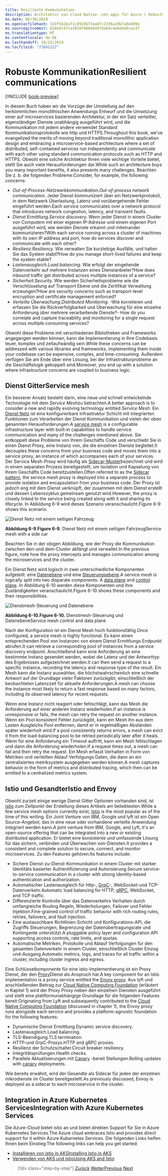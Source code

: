 ```yaml
---
title: Resiliente Kommunikation
description: Architektur von Cloud Native .net-apps für Azure | Robuste Kommunikation
ms.date: 06/30/2019
ms.openlocfilehash: 324f5426af1c892db73aa6fc2336a19b7a8e499e
ms.sourcegitcommit: 628e8147ca10187488e6407dab4c4e6ebe0cac47
ms.translationtype: MT
ms.contentlocale: de-DE
ms.lasthandoff: 10/15/2019
ms.locfileid: "73841222"
---
```

# <a name="resilient-communications"></a><span data-ttu-id="7a635-103">Robuste Kommunikation</span><span class="sxs-lookup"><span data-stu-id="7a635-103">Resilient communications</span></span>

[!INCLUDE [book-preview](../../../includes/book-preview.md)]

<span data-ttu-id="7a635-104">In diesem Buch haben wir die Vorzüge der Umstellung auf den herkömmlichen monolithischen Anwendungs Entwurf und die Umsetzung einer auf microservices basierenden Architektur, in der ein Satz verteilter, eigenständiger Dienste unabhängig ausgeführt wird, und die Kommunikation mit jedem andere verwendet Standard Kommunikationsprotokolle wie http und HTTPS.</span><span class="sxs-lookup"><span data-stu-id="7a635-104">Throughout this book, we've evangelized the merits of moving beyond traditional monolithic application design and embracing a microservice-based architecture where a set of distributed, self-contained services run independently and communicate with each other using standard communication protocols such as HTTP and HTTPS.</span></span> <span data-ttu-id="7a635-105">Obwohl eine solche Architektur Ihnen viele wichtige Vorteile bietet, stellt Sie auch viele Herausforderungen dar.</span><span class="sxs-lookup"><span data-stu-id="7a635-105">While such an architecture buys you many important benefits, it also presents many challenges.</span></span> <span data-ttu-id="7a635-106">Beachten Sie z. b. die folgenden Probleme:</span><span class="sxs-lookup"><span data-stu-id="7a635-106">Consider, for example, the following concerns:</span></span>

- <span data-ttu-id="7a635-107">*Out-of-Process-Netzwerkkommunikation.*</span><span class="sxs-lookup"><span data-stu-id="7a635-107">*Out-of-process network communication.*</span></span> <span data-ttu-id="7a635-108">Jeder Dienst kommuniziert über ein Netzwerkprotokoll, in dem Netzwerk Überlastung, Latenz und vorübergehende Fehler eingeführt werden.</span><span class="sxs-lookup"><span data-stu-id="7a635-108">Each service communicates over a network protocol that introduces network congestion, latency, and transient faults.</span></span>
- <span data-ttu-id="7a635-109">*Dienst Ermittlung.*</span><span class="sxs-lookup"><span data-stu-id="7a635-109">*Service discovery.*</span></span> <span data-ttu-id="7a635-110">Wenn jeder Dienst in einem Cluster von Computern mit einer eigenen IP-Adresse und einem eigenen Port ausgeführt wird, wie werden Dienste erkannt und miteinander kommunizieren?</span><span class="sxs-lookup"><span data-stu-id="7a635-110">With each service running across a cluster of machines with its own IP address and port, how do services discover and communicate with each other?</span></span>
- <span data-ttu-id="7a635-111">*Resilienz.*</span><span class="sxs-lookup"><span data-stu-id="7a635-111">*Resiliency.*</span></span> <span data-ttu-id="7a635-112">Wie verwalten Sie kurzlebige Ausfälle, und halten Sie das System stabil?</span><span class="sxs-lookup"><span data-stu-id="7a635-112">How do you manage short-lived failures and keep the system stable?</span></span>
- <span data-ttu-id="7a635-113">*Lastenausgleich.*</span><span class="sxs-lookup"><span data-stu-id="7a635-113">*Load balancing.*</span></span> <span data-ttu-id="7a635-114">Wie erfolgt der eingehende Datenverkehr auf mehrere Instanzen eines Dienstanbieter?</span><span class="sxs-lookup"><span data-stu-id="7a635-114">How does inbound traffic get distributed across multiple instances of a service?</span></span>
- <span data-ttu-id="7a635-115">*Sicherheit.*</span><span class="sxs-lookup"><span data-stu-id="7a635-115">*Security.*</span></span> <span data-ttu-id="7a635-116">Wie werden Sicherheitsprobleme wie die Verschlüsselung auf Transport Ebene und die Zertifikat Verwaltung erzwungen?</span><span class="sxs-lookup"><span data-stu-id="7a635-116">How are security concerns such as transport-level encryption and certificate management enforced?</span></span>
- <span data-ttu-id="7a635-117">*Verteilte Überwachung.*</span><span class="sxs-lookup"><span data-stu-id="7a635-117">*Distributed Monitoring.*</span></span> <span data-ttu-id="7a635-118">-Wie korrelieren und erfassen Sie die Rückverfolgbarkeit und Überwachung für eine einzelne Anforderung über mehrere verarbeitende Dienste?</span><span class="sxs-lookup"><span data-stu-id="7a635-118">- How do you correlate and capture traceability and monitoring for a single request across multiple consuming services?</span></span>

<span data-ttu-id="7a635-119">Obwohl diese Probleme mit verschiedenen Bibliotheken und Frameworks angegangen werden können, kann die Implementierung in Ihre Codebasis teuer, komplex und zeitaufwändig sein.</span><span class="sxs-lookup"><span data-stu-id="7a635-119">While these concerns can be addressed with various libraries and frameworks, implementing them inside your codebase can be expensive, complex, and time-consuming.</span></span> <span data-ttu-id="7a635-120">Außerdem verfügen Sie am Ende über eine Lösung, bei der Infrastrukturprobleme an die Geschäftslogik gekoppelt sind.</span><span class="sxs-lookup"><span data-stu-id="7a635-120">Moreover, you end up with a solution where infrastructure concerns are coupled to business logic.</span></span>

## <a name="service-mesh"></a><span data-ttu-id="7a635-121">Dienst Gitter</span><span class="sxs-lookup"><span data-stu-id="7a635-121">Service mesh</span></span>

<span data-ttu-id="7a635-122">Ein besserer Ansatz besteht darin, eine neue und schnell entwickelnde Technologie mit dem *Service Mesh*zu betrachten.</span><span class="sxs-lookup"><span data-stu-id="7a635-122">A better approach is to consider a new and rapidly evolving technology entitled *Service Mesh*.</span></span> <span data-ttu-id="7a635-123">Ein [Dienst Netz](https://www.nginx.com/blog/what-is-a-service-mesh/) ist eine konfigurierbare Infrastruktur Schicht mit integrierten Funktionen zum Verarbeiten der Dienst Kommunikation und vielen der oben genannten Herausforderungen.</span><span class="sxs-lookup"><span data-stu-id="7a635-123">A [service mesh](https://www.nginx.com/blog/what-is-a-service-mesh/) is a configurable infrastructure layer with built-in capabilities to handle service communication and many of the challenges mentioned above.</span></span> <span data-ttu-id="7a635-124">Sie entkoppelt diese Probleme von Ihrem Geschäfts Code und verschiebt Sie in einen Dienst Proxy, eine Instanz von, die die einzelnen Dienste begleitet.</span><span class="sxs-lookup"><span data-stu-id="7a635-124">It decouples these concerns from your business code and moves them into a service proxy, an instance of which accompanies each of your services.</span></span> <span data-ttu-id="7a635-125">Der Service Mesh-Proxy wird häufig als [Sidecar-Muster](https://docs.microsoft.com/azure/architecture/patterns/sidecar)bezeichnet und wird in einem separaten Prozess bereitgestellt, um Isolation und Kapselung von Ihrem Geschäfts Code bereitzustellen.</span><span class="sxs-lookup"><span data-stu-id="7a635-125">Often referred to as the [Sidecar pattern](https://docs.microsoft.com/azure/architecture/patterns/sidecar), the service mesh proxy is deployed into a separate process to provide isolation and encapsulation from your business code.</span></span> <span data-ttu-id="7a635-126">Der Proxy ist jedoch eng mit dem Dienst verknüpft, der zusammen mit dem Dienst erstellt und dessen Lebenszyklus gemeinsam genutzt wird.</span><span class="sxs-lookup"><span data-stu-id="7a635-126">However, the proxy is closely linked to the service being created along with it and sharing its lifecycle.</span></span> <span data-ttu-id="7a635-127">In Abbildung 6-9 wird dieses Szenario veranschaulicht.</span><span class="sxs-lookup"><span data-stu-id="7a635-127">Figure 6-9 shows this scenario.</span></span>

![Dienst Netz mit einem seitigen Fahrzeug](./media/service-mesh-with-side-car.png)

<span data-ttu-id="7a635-129">**Abbildung 6-9**.</span><span class="sxs-lookup"><span data-stu-id="7a635-129">**Figure 6-9**.</span></span> <span data-ttu-id="7a635-130">Dienst Netz mit einem seitigen Fahrzeug</span><span class="sxs-lookup"><span data-stu-id="7a635-130">Service mesh with a side car</span></span>

<span data-ttu-id="7a635-131">Beachten Sie in der obigen Abbildung, wie der Proxy die Kommunikation zwischen den-und dem-Cluster abfängt und verwaltet.</span><span class="sxs-lookup"><span data-stu-id="7a635-131">In the previous figure, note how the proxy intercepts and manages communication among the microservices and the cluster.</span></span>

<span data-ttu-id="7a635-132">Ein Dienst Netz wird logisch in zwei unterschiedliche Komponenten aufgeteilt: eine [Datenebene](https://blog.envoyproxy.io/service-mesh-data-plane-vs-control-plane-2774e720f7fc) und eine [Steuerungsebene](https://blog.envoyproxy.io/service-mesh-data-plane-vs-control-plane-2774e720f7fc).</span><span class="sxs-lookup"><span data-stu-id="7a635-132">A service mesh is logically split into two disparate components: A [data plane](https://blog.envoyproxy.io/service-mesh-data-plane-vs-control-plane-2774e720f7fc) and [control plane](https://blog.envoyproxy.io/service-mesh-data-plane-vs-control-plane-2774e720f7fc).</span></span> <span data-ttu-id="7a635-133">In Abbildung 6-10 werden diese Komponenten und ihre Zuständigkeiten veranschaulicht.</span><span class="sxs-lookup"><span data-stu-id="7a635-133">Figure 6-10 shows these components and their responsibilities.</span></span>

![Dienstmesh-Steuerung und Datenebene](./media/istio-control-and-data-plane.png)

<span data-ttu-id="7a635-135">**Abbildung 6-10.**</span><span class="sxs-lookup"><span data-stu-id="7a635-135">**Figure 6-10.**</span></span> <span data-ttu-id="7a635-136">Dienstmesh-Steuerung und Datenebene</span><span class="sxs-lookup"><span data-stu-id="7a635-136">Service mesh control and data plane</span></span>

<span data-ttu-id="7a635-137">Nach der Konfiguration ist ein Dienst Mesh hoch funktionsfähig.</span><span class="sxs-lookup"><span data-stu-id="7a635-137">Once configured, a service mesh is highly functional.</span></span> <span data-ttu-id="7a635-138">Es kann einen entsprechenden Pool von Instanzen von einem Dienst Ermittlungs Endpunkt abrufen.</span><span class="sxs-lookup"><span data-stu-id="7a635-138">It can retrieve a corresponding pool of instances from a service discovery endpoint.</span></span> <span data-ttu-id="7a635-139">Anschließend kann eine Anforderung an eine bestimmte Instanz gesendet werden, wobei die Latenz und der Antworttyp des Ergebnisses aufgezeichnet werden.</span><span class="sxs-lookup"><span data-stu-id="7a635-139">It can then send a request to a specific instance, recording the latency and response type of the result.</span></span> <span data-ttu-id="7a635-140">Ein Mesh kann die Instanz auswählen, die höchstwahrscheinlich eine schnelle Antwort auf der Grundlage vieler Faktoren zurückgibt, einschließlich der beobachteten Latenzzeit für aktuelle Anforderungen.</span><span class="sxs-lookup"><span data-stu-id="7a635-140">A mesh can choose the instance most likely to return a fast response based on many factors, including its observed latency for recent requests.</span></span>

<span data-ttu-id="7a635-141">Wenn eine Instanz nicht reagiert oder fehlschlägt, kann das Mesh die Anforderung auf einer anderen Instanz wiederholen.</span><span class="sxs-lookup"><span data-stu-id="7a635-141">If an instance is unresponsive or fails, the mesh can retry the request on another instance.</span></span> <span data-ttu-id="7a635-142">Wenn ein Pool konsistent Fehler zurückgibt, kann ein Mesh ihn aus dem Lasten Ausgleichs Pool entfernen, damit er in regelmäßigen Abständen später wiederholt wird.</span><span class="sxs-lookup"><span data-stu-id="7a635-142">If a pool consistently returns errors, a mesh can evict it from the load-balancing pool to be retried periodically later after it heals.</span></span> <span data-ttu-id="7a635-143">Wenn für eine Anforderung ein Timeout auftritt, kann ein Mesh fehlschlagen und dann die Anforderung wiederholen.</span><span class="sxs-lookup"><span data-stu-id="7a635-143">If a request times out, a mesh can fail and then retry the request.</span></span> <span data-ttu-id="7a635-144">Ein Mesh erfasst Verhalten in Form von Metriken und verteilten Ablauf Verfolgungs Daten, die dann an ein zentralisiertes metriksystem ausgegeben werden können.</span><span class="sxs-lookup"><span data-stu-id="7a635-144">A mesh captures behavior in the form of metrics and distributed tracing, which then can be emitted to a centralized metrics system.</span></span>

## <a name="istio-and-envoy"></a><span data-ttu-id="7a635-145">Istio und Gesandter</span><span class="sxs-lookup"><span data-stu-id="7a635-145">Istio and Envoy</span></span>

<span data-ttu-id="7a635-146">Obwohl zurzeit einige wenige Dienst Gitter Optionen vorhanden sind, ist [istio](https://istio.io/docs/concepts/what-is-istio/) zum Zeitpunkt der Erstellung dieses Artikels am beliebtesten.</span><span class="sxs-lookup"><span data-stu-id="7a635-146">While a few service mesh options currently exist, [Istio](https://istio.io/docs/concepts/what-is-istio/) is the most popular as of the time of this writing.</span></span> <span data-ttu-id="7a635-147">Ein Joint Venture von IBM, Google und lyft ist ein Open Source-Angebot, das in eine neue oder vorhandene verteilte Anwendung integriert werden kann.</span><span class="sxs-lookup"><span data-stu-id="7a635-147">A joint venture from IBM, Google, and Lyft, it's an open-source offering that can be integrated into a new or existing distributed application.</span></span> <span data-ttu-id="7a635-148">Er bietet eine konsistente und umfassende Lösung für das sichern, verbinden und Überwachen von-Diensten.</span><span class="sxs-lookup"><span data-stu-id="7a635-148">It provides a consistent and complete solution to secure, connect, and monitor microservices.</span></span> <span data-ttu-id="7a635-149">Zu den Features gehören:</span><span class="sxs-lookup"><span data-stu-id="7a635-149">Its features include:</span></span>

- <span data-ttu-id="7a635-150">Sichere Dienst-zu-Dienst-Kommunikation in einem Cluster mit starker Identitäts basierter Authentifizierung und Autorisierung.</span><span class="sxs-lookup"><span data-stu-id="7a635-150">Secure service-to-service communication in a cluster with strong identity-based authentication and authorization.</span></span>
- <span data-ttu-id="7a635-151">Automatischer Lastenausgleich für http-, [GrpC](https://grpc.io/)-, WebSocket-und TCP-Datenverkehr.</span><span class="sxs-lookup"><span data-stu-id="7a635-151">Automatic load balancing for HTTP, [gRPC](https://grpc.io/), WebSocket, and TCP traffic.</span></span>
- <span data-ttu-id="7a635-152">Differenzierte Kontrolle über das Datenverkehrs Verhalten durch umfangreiche Routing Regeln, Wiederholungen, Failover und Fehler Injektion.</span><span class="sxs-lookup"><span data-stu-id="7a635-152">Fine-grained control of traffic behavior with rich routing rules, retries, failovers, and fault injection.</span></span>
- <span data-ttu-id="7a635-153">Eine austauschbare Richtlinien Schicht und Konfigurations-API, die Zugriffs Steuerungen, Begrenzung der Datenübertragungsrate und Kontingente unterstützt.</span><span class="sxs-lookup"><span data-stu-id="7a635-153">A pluggable policy layer and configuration API supporting access controls, rate limits, and quotas.</span></span>
- <span data-ttu-id="7a635-154">Automatische Metriken, Protokolle und Ablauf Verfolgungen für den gesamten Datenverkehr in einem Cluster, einschließlich Cluster Einzug und-Ausgang.</span><span class="sxs-lookup"><span data-stu-id="7a635-154">Automatic metrics, logs, and traces for all traffic within a cluster, including cluster ingress and egress.</span></span>

<span data-ttu-id="7a635-155">Eine Schlüsselkomponente für eine istio-Implementierung ist ein Proxy Dienst, der den [Proxy](https://www.envoyproxy.io/docs/envoy/latest/intro/what_is_envoy)Dienst als Anspruch hat.</span><span class="sxs-lookup"><span data-stu-id="7a635-155">A key component for an Istio implementation is a proxy service entitled the [Envoy proxy](https://www.envoyproxy.io/docs/envoy/latest/intro/what_is_envoy).</span></span> <span data-ttu-id="7a635-156">Aus lyft und anschließenden Beitrag zur [Cloud Native Computing Foundation](https://www.cncf.io/) (erläutert in Kapitel 1) wird der Proxy Proxy neben den einzelnen Diensten ausgeführt und stellt eine plattformunabhängige Grundlage für die folgenden Features bereit:</span><span class="sxs-lookup"><span data-stu-id="7a635-156">Originating from Lyft and subsequently contributed to the [Cloud Native Computing Foundation](https://www.cncf.io/) (discussed in chapter 1), the Envoy proxy runs alongside each service and provides a platform-agnostic foundation for the following features:</span></span>

- <span data-ttu-id="7a635-157">Dynamische Dienst Ermittlung.</span><span class="sxs-lookup"><span data-stu-id="7a635-157">Dynamic service discovery.</span></span>
- <span data-ttu-id="7a635-158">Lastenausgleich.</span><span class="sxs-lookup"><span data-stu-id="7a635-158">Load balancing.</span></span>
- <span data-ttu-id="7a635-159">TLS-Beendigung.</span><span class="sxs-lookup"><span data-stu-id="7a635-159">TLS termination.</span></span>
- <span data-ttu-id="7a635-160">HTTP-und GrpC-Proxys.</span><span class="sxs-lookup"><span data-stu-id="7a635-160">HTTP and gRPC proxies.</span></span>
- <span data-ttu-id="7a635-161">Resilienz der Schutzschalter.</span><span class="sxs-lookup"><span data-stu-id="7a635-161">Circuit breaker resiliency.</span></span>
- <span data-ttu-id="7a635-162">Integritätsprüfungen.</span><span class="sxs-lookup"><span data-stu-id="7a635-162">Health checks.</span></span>
- <span data-ttu-id="7a635-163">Parallele Aktualisierungen mit [Canary](https://martinfowler.com/bliki/CanaryRelease.html) -bereit Stellungen.</span><span class="sxs-lookup"><span data-stu-id="7a635-163">Rolling updates with [canary](https://martinfowler.com/bliki/CanaryRelease.html) deployments.</span></span>

<span data-ttu-id="7a635-164">Wie bereits erwähnt, wird der Gesandte als Sidecar für jeden der einzelnen mikrodienste im Cluster bereitgestellt.</span><span class="sxs-lookup"><span data-stu-id="7a635-164">As previously discussed, Envoy is deployed as a sidecar to each microservice in the cluster.</span></span>

## <a name="integration-with-azure-kubernetes-services"></a><span data-ttu-id="7a635-165">Integration in Azure Kubernetes Services</span><span class="sxs-lookup"><span data-stu-id="7a635-165">Integration with Azure Kubernetes Services</span></span>

<span data-ttu-id="7a635-166">Die Azure-Cloud bietet istio an und bietet direkten Support für Sie in Azure Kubernetes Services.</span><span class="sxs-lookup"><span data-stu-id="7a635-166">The Azure cloud embraces Istio and provides direct support for it within Azure Kubernetes Services.</span></span> <span data-ttu-id="7a635-167">Die folgenden Links helfen Ihnen beim Einstieg:</span><span class="sxs-lookup"><span data-stu-id="7a635-167">The following links can help you get started:</span></span>

- [<span data-ttu-id="7a635-168">Installieren von istio in AKS</span><span class="sxs-lookup"><span data-stu-id="7a635-168">Installing Istio in AKS</span></span>](https://docs.microsoft.com/azure/aks/istio-install)
- [<span data-ttu-id="7a635-169">Verwenden von AKS und istio</span><span class="sxs-lookup"><span data-stu-id="7a635-169">Using AKS and Istio</span></span>](https://docs.microsoft.com/azure/aks/istio-scenario-routing)

>[!div class="step-by-step"]
><span data-ttu-id="7a635-170">[Zurück](infrastructure-resiliency-azure.md)
>[Weiter](monitoring-health.md)</span><span class="sxs-lookup"><span data-stu-id="7a635-170">[Previous](infrastructure-resiliency-azure.md)
[Next](monitoring-health.md)</span></span>
